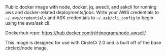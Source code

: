 ## 
Public docker image with node, docker, jq, awscli, and askcli for running aws and docker-related deployments/jobs. Write your AWS credentials to `~/.aws/credentials` and ASK credentials to `~/.ask/cli_config`
to begin using the aws/ask cli.

Dockerhub repo: https://hub.docker.com/r/rhinogram/node-awscli/

This image is designed for use with CircleCi 2.0 and is built off of the base circleci/node image.
